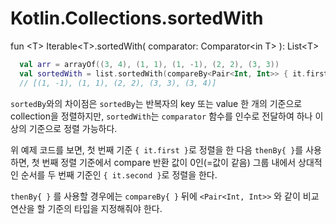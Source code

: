 # Kotlin.Collections.sortedWith

fun \<T> Iterable\<T>.sortedWith(
    comparator: Comparator\<in T>
): List\<T>

```kotlin
  val arr = arrayOf((3, 4), (1, 1), (1, -1), (2, 2), (3, 3))
  val sortedWith = list.sortedWith(compareBy<Pair<Int, Int>> { it.first }.thenBy { it.second })
  // [(1, -1), (1, 1), (2, 2), (3, 3), (3, 4)]
```

`sortedBy`와의 차이점은 `sortedBy`는 반복자의 key 또는 value 한 개의 기준으로 collection을 정렬하지만, `sortedWith`는 `comparator` 함수를 인수로 전달하여 하나 이상의 기준으로 정렬 가능하다.

위 예제 코드를 보면, 첫 번째 기준 `{ it.first }`로 정렬을 한 다음 `thenBy{ }`를 사용하면, 첫 번째 정렬 기준에서 compare 반환 값이 0인(=값이 같음) 그룹 내에서 상대적인 순서를 두 번째 기준인 `{ it.second }`로 정렬을 한다.

`thenBy{ }` 를 사용할 경우에는 `compareBy{ }` 뒤에 `<Pair<Int, Int>>` 와 같이 비교 연산을 할 기준의 타입을 지정해줘야 한다.